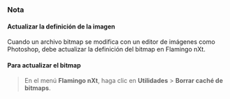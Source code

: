 
### Nota

#### Actualizar la definición de la imagen
Cuando un archivo bitmap se modifica con un editor de imágenes como Photoshop, debe actualizar la definición del bitmap en Flamingo nXt.

#### Para actualizar el bitmap

>En el menú **Flamingo nXt**, haga clic en **Utilidades** >  **Borrar caché de bitmaps**.
